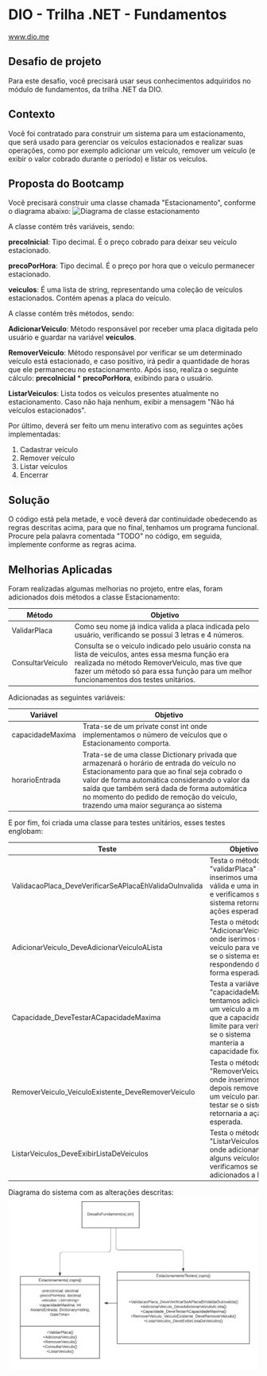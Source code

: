 # DIO - Trilha .NET - Fundamentos
www.dio.me

## Desafio de projeto
Para este desafio, você precisará usar seus conhecimentos adquiridos no módulo de fundamentos, da trilha .NET da DIO.

## Contexto
Você foi contratado para construir um sistema para um estacionamento, que será usado para gerenciar os veículos estacionados e realizar suas operações, como por exemplo adicionar um veículo, remover um veículo (e exibir o valor cobrado durante o período) e listar os veículos.

## Proposta do Bootcamp
Você precisará construir uma classe chamada "Estacionamento", conforme o diagrama abaixo:
![Diagrama de classe estacionamento](diagrama_classe_estacionamento.png)

A classe contém três variáveis, sendo:

**precoInicial**: Tipo decimal. É o preço cobrado para deixar seu veículo estacionado.

**precoPorHora**: Tipo decimal. É o preço por hora que o veículo permanecer estacionado.

**veiculos**: É uma lista de string, representando uma coleção de veículos estacionados. Contém apenas a placa do veículo.

A classe contém três métodos, sendo:

**AdicionarVeiculo**: Método responsável por receber uma placa digitada pelo usuário e guardar na variável **veiculos**.

**RemoverVeiculo**: Método responsável por verificar se um determinado veículo está estacionado, e caso positivo, irá pedir a quantidade de horas que ele permaneceu no estacionamento. Após isso, realiza o seguinte cálculo: **precoInicial** * **precoPorHora**, exibindo para o usuário.

**ListarVeiculos**: Lista todos os veículos presentes atualmente no estacionamento. Caso não haja nenhum, exibir a mensagem "Não há veículos estacionados".

Por último, deverá ser feito um menu interativo com as seguintes ações implementadas:
1. Cadastrar veículo
2. Remover veículo
3. Listar veículos
4. Encerrar


## Solução
O código está pela metade, e você deverá dar continuidade obedecendo as regras descritas acima, para que no final, tenhamos um programa funcional. Procure pela palavra comentada "TODO" no código, em seguida, implemente conforme as regras acima.

## Melhorias Aplicadas

Foram realizadas algumas melhorias no projeto, entre elas, foram adicionados dois métodos a classe Estacionamento:

| Método          |    Objetivo                                                                                                                                                                                                                                    |
|-----------------|----------------------------------------------------------------------------------------------------------------------------------------------------------------------------------------------------------------------------------------------- |
| ValidarPlaca    |  Como seu nome já indica valida a placa indicada pelo usuário, verificando se possui 3 letras e 4 números.                                                                                                                                     |
| ConsultarVeiculo|  Consulta se o veiculo indicado pelo usuário consta na lista de veiculos, antes essa mesma função era realizada no método RemoverVeiculo, mas tive que fazer um método só para essa função para um melhor funcionamentos dos testes unitários. |

Adicionadas as seguintes variáveis:

| Variável             | Objetivo                                                                                                                                                                                                                                                                                                                         |
|----------------------|----------------------------------------------------------------------------------------------------------------------------------------------------------------------------------------------------------------------------------------------------------------------------------------------------------------------------------|
| capacidadeMaxima     | Trata-se de um private const int onde implementamos o número de veículos que o Estacionamento comporta.                                                                                                                                                                                                                          |
| horarioEntrada       | Trata-se de uma classe Dictionary privada que armazenará o horário de entrada do veículo no Estacionamento para que ao final seja cobrado o valor de forma automática considerando o valor da saída que também será dada de forma automática no momento do pedido de remoção do veículo, trazendo uma maior segurança ao sistema |


 E por fim, foi criada uma classe para testes unitários, esses testes englobam: 
 
| Teste                                                           | Objetivo:                                                                                                                                                      |
|-----------------------------------------------------------------|----------------------------------------------------------------------------------------------------------------------------------------------------------------|
|ValidacaoPlaca_DeveVerificarSeAPlacaEhValidaOuInvalida           | Testa o método "validarPlaca" onde inserimos uma placa válida e uma inválida e verificamos se o sistema retorna as ações esperadas.                            |
|AdicionarVeiculo_DeveAdicionarVeiculoALista                      | Testa o método "AdicionarVeiculo" onde iserimos um veículo para verificar se o sistema está respondendo da forma esperada.                                     |
|Capacidade_DeveTestarACapacidadeMaxima                           | Testa a variável "capacidadeMaxima" tentamos adicionar um veículo a mais do que a capacidade limite para verificar se o sistema manteria a capacidade fixada.  |
|RemoverVeiculo_VeiculoExistente_DeveRemoverVeiculo               | Testa o método "RemoverVeiculo" onde inserimos e depois removemos um veículo para testar se o sistema retornaria a ação esperada.                              |
|ListarVeiculos_DeveExibirListaDeVeiculos                         | Testa o método "ListarVeiculos" onde adicionamos alguns veículos e verificamos se foram adicionados a lista.                                                   |

Diagrama do sistema com as alterações descritas:
![Diagrama de classe estacionamento](Estacionamento.png)
